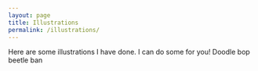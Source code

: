 ```yaml
---
layout: page
title: Illustrations
permalink: /illustrations/
---
```


Here are some illustrations I have done. I can do some for you! Doodle bop beetle ban
